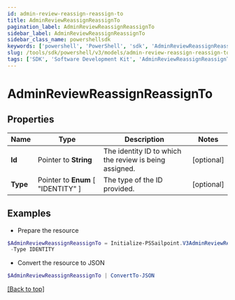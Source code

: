 ```yaml
---
id: admin-review-reassign-reassign-to
title: AdminReviewReassignReassignTo
pagination_label: AdminReviewReassignReassignTo
sidebar_label: AdminReviewReassignReassignTo
sidebar_class_name: powershellsdk
keywords: ['powershell', 'PowerShell', 'sdk', 'AdminReviewReassignReassignTo'] 
slug: /tools/sdk/powershell/v3/models/admin-review-reassign-reassign-to
tags: ['SDK', 'Software Development Kit', 'AdminReviewReassignReassignTo']
---
```



# AdminReviewReassignReassignTo

## Properties

Name | Type | Description | Notes
------------ | ------------- | ------------- | -------------
**Id** |  Pointer to **String** | The identity ID to which the review is being assigned. | [optional] 
**Type** |  Pointer to  **Enum** [  "IDENTITY" ] | The type of the ID provided. | [optional] 

## Examples

- Prepare the resource
```powershell
$AdminReviewReassignReassignTo = Initialize-PSSailpoint.V3AdminReviewReassignReassignTo  -Id ef38f94347e94562b5bb8424a56397d8 `
 -Type IDENTITY
```

- Convert the resource to JSON
```powershell
$AdminReviewReassignReassignTo | ConvertTo-JSON
```


[[Back to top]](#) 

